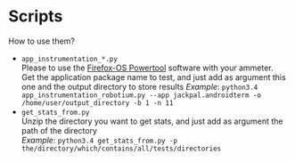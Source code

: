 Scripts
=======

How to use them?

* ```app_instrumentation_*.py```  
	Please to use the [Firefox-OS Powertool](https://github.com/k0pernicus/fxos-powertool) software with your ammeter.  
	Get the application package name to test, and just add as argument this one and the output directory to store results
	*Example*: ```python3.4 app_instrumentation_robotium.py --app jackpal.androidterm -o /home/user/output_directory -b 1 -n 11```
*	```get_stats_from.py```  
	Unzip the directory you want to get stats, and just add as argument the path of the directory  
	*Example*: ```python3.4 get_stats_from.py -p the/directory/which/contains/all/tests/directories```
